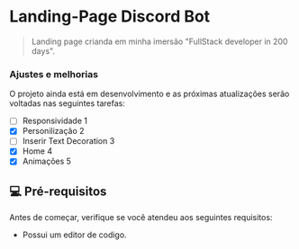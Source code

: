 # Landing-Page Discord Bot

> Landing page crianda em minha imersão "FullStack developer in 200 days".

### Ajustes e melhorias

O projeto ainda está em desenvolvimento e as próximas atualizações serão voltadas nas seguintes tarefas:

- [ ] Responsividade 1
- [x] Personilização 2
- [ ] Inserir Text Decoration 3
- [x] Home 4
- [x] Animações 5

## 💻 Pré-requisitos

Antes de começar, verifique se você atendeu aos seguintes requisitos:

* Possui um editor de codigo.

```
